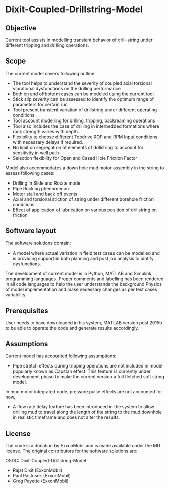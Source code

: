 # Dixit-Coupled-Drillstring-Model

## Objective
Current tool assists in modelling transient behavior of drill-string under different tripping and drilling operations.

## Scope
The current model covers following outline:
*	The tool helps to understand the severity of coupled axial torsional vibrational dysfunctions on the drilling performance
*	Both on and offbottom cases can be modeled using the current tool.
*	Stick slip severity can be assessed to identify the optimum range of parameters for certain run
*	Tool present transient variation of drillstring under different operating conditions
*	Tool account modelling for drilling, tripping, backreaming operations 
*	Tool also includes the case of drilling in interbedded formations where rock strength varies with depth.
*	Flexibility to choose different Topdrive ROP and RPM Input conditions with necessary delays if required.
* No limit on segregation of elements of drillstring to account for sensitivity in well path 
*	Selection flexibility for Open and Cased Hole Friction Factor 

Model also accommodates a down hole mud motor assembly in the string to assess following cases:
*	Drilling in Slide and Rotate mode
*	Pipe Rocking phenomenon
*	Motor stall and back off events
*	Axial and torsional stiction of string under different borehole friction conditions
*	Effect of application of lubrication on various position of drillstring on friction

## Software layout
The software solutions contain:
* A model where actual variation in field test cases can be modelled and is providing support in both planning and post job analysis to idntify dysfunctions.

The development of current model is in Python, MATLAB and Simulink programming languages. Proper comments and labelling has been rendered in all code languages to help the user understands the background Physics of model implementation and make necessary changes as per test cases variability.

## Prerequisites
User needs to have downloaded in his system, MATLAB version post 2015b to be able to operate the code and generate results accordingly.

## Assumptions
Current model has accounted following assumptions:
* Pipe stretch effects during tripping operations are not included in model popularly known as Capstan effect. This feature is currently under development phase to make the current version a full fletched soft string model. 

In mud motor integrated code, pressure pulse effects are not accounted for now, 
* A flow rate delay feature has been introduced in the system to allow drilling mud to travel along the length of the string to the mud downhole in realistic timeframe and does  not alter the results.

## License
The code is a donation by ExxonMobil and is made available under the MIT license. The original contributors for the software solutions are:

OSDC: Dixit-Coupled-Drillstring-Model
* Rajat Dixit (ExxonMobil)
* Paul Pastusek (ExxonMobil)
* Greg Payette (ExxonMobil)
